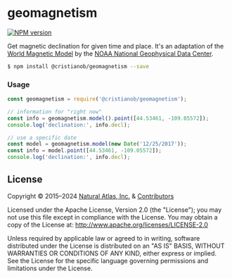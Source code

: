 # geomagnetism
[![NPM version](http://img.shields.io/npm/v/@cristianob/geomagnetism.svg?style=flat)](https://www.npmjs.com/package/@cristianob/geomagnetism)

Get magnetic declination for given time and place. It's an adaptation of the [World Magnetic Model](http://www.ngdc.noaa.gov/geomag/WMM/DoDWMM.shtml) by the [NOAA National Geophysical Data Center](https://www.ngdc.noaa.gov/).

``` sh
$ npm install @cristianob/geomagnetism --save
```

### Usage

```js
const geomagnetism = require('@cristianob/geomagnetism');

// information for "right now"
const info = geomagnetism.model().point([44.53461, -109.05572]);
console.log('declination:', info.decl);

// use a specific date
const model = geomagnetism.model(new Date('12/25/2017'));
const info = model.point([44.53461, -109.05572]);
console.log('declination:', info.decl);
```

## License

Copyright &copy; 2015–2024 [Natural Atlas, Inc.](https://naturalatlas.com/) & [Contributors](https://github.com/cristianob/geomagnetism/graphs/contributors)

Licensed under the Apache License, Version 2.0 (the "License"); you may not use this file except in compliance with the License. You may obtain a copy of the License at: http://www.apache.org/licenses/LICENSE-2.0

Unless required by applicable law or agreed to in writing, software distributed under the License is distributed on an "AS IS" BASIS, WITHOUT WARRANTIES OR CONDITIONS OF ANY KIND, either express or implied. See the License for the specific language governing permissions and limitations under the License.
